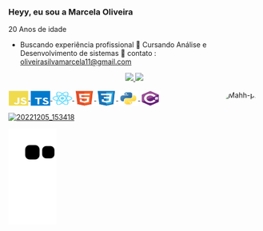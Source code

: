 ### Heyy, eu sou a Marcela Oliveira 
  20 Anos de idade
  - Buscando experiência profissional
 🌱 Cursando Análise e Desenvolvimento de sistemas 
 💬 contato : oliveirasilvamarcela11@gmail.com

<div align="center">
  <a href="https://github.com/Mahholiveira">
  <img height="180em" src="https://github-readme-stats.vercel.app/api?username=Mahholiveira&show_icons=true&theme=dark&include_all_commits=true&count_private=true"/>
  <img height="180em" src="https://github-readme-stats.vercel.app/api/top-langs/?username=Mahholiveira&layout=compact&langs_count=7&theme=dark"/>
</div>

  <div style="display: inline_block"><br>
  <img align="center" alt="Mahh-Js" height="30" width="40" src="https://raw.githubusercontent.com/devicons/devicon/master/icons/javascript/javascript-plain.svg">
  <img align="center" alt="Mahh-Ts" height="30" width="40" src="https://raw.githubusercontent.com/devicons/devicon/master/icons/typescript/typescript-plain.svg">
  <img align="center" alt="Mahh-React" height="30" width="40" src="https://raw.githubusercontent.com/devicons/devicon/master/icons/react/react-original.svg">
  <img align="center" alt="Mahh-HTML" height="30" width="40" src="https://raw.githubusercontent.com/devicons/devicon/master/icons/html5/html5-original.svg">
  <img align="center" alt="Mahh-CSS" height="30" width="40" src="https://raw.githubusercontent.com/devicons/devicon/master/icons/css3/css3-original.svg">
  <img align="center" alt="Mahh-Python" height="30" width="40" src="https://raw.githubusercontent.com/devicons/devicon/master/icons/python/python-original.svg">
  <img align="center" alt="Mahh-Csharp" height="30" width="40" src="https://raw.githubusercontent.com/devicons/devicon/master/icons/csharp/csharp-original.svg">
  <img align="right" alt="Mahh-pic" height="150" style="border-radius:50px;" 
</div>

 <div> 
  
 ![20221205_153418](https://user-images.githubusercontent.com/116836780/205717445-03d5b016-4cae-4f0a-804f-f19aac1f8eec.gif)

![Snake animation](https://github.com/MahhOliveira/MahhOliveira/blob/output/github-contribution-grid-snake.svg)

</div>
